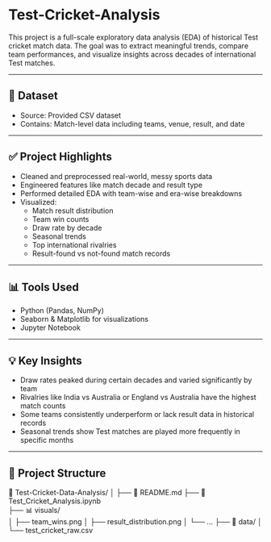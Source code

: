 # Test-Cricket-Analysis

This project is a full-scale exploratory data analysis (EDA) of historical Test cricket match data. The goal was to extract meaningful trends, compare team performances, and visualize insights across decades of international Test matches.

---

## 📁 Dataset

- Source: Provided CSV dataset
- Contains: Match-level data including teams, venue, result, and date

---

## ✅ Project Highlights

- Cleaned and preprocessed real-world, messy sports data
- Engineered features like match decade and result type
- Performed detailed EDA with team-wise and era-wise breakdowns
- Visualized:
  - Match result distribution
  - Team win counts
  - Draw rate by decade
  - Seasonal trends
  - Top international rivalries
  - Result-found vs not-found match records

---

## 📊 Tools Used

- Python (Pandas, NumPy)
- Seaborn & Matplotlib for visualizations
- Jupyter Notebook

---

## 💡 Key Insights

- Draw rates peaked during certain decades and varied significantly by team
- Rivalries like India vs Australia or England vs Australia have the highest match counts
- Some teams consistently underperform or lack result data in historical records
- Seasonal trends show Test matches are played more frequently in specific months

---

## 📂 Project Structure

📁 Test-Cricket-Data-Analysis/
│
├── 📄 README.md
├── 📄 Test_Cricket_Analysis.ipynb  
├── 📊 visuals/                
│   ├── team_wins.png
│   ├── result_distribution.png
│   └── ...
├── 📁 data/
│   └── test_cricket_raw.csv

